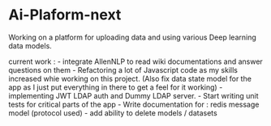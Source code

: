 ﻿# Ai-Plaform-next


Working on a platform for uploading data and using various Deep learning data models.

current work : 
    - integrate AllenNLP to read wiki documentations and answer questions on them
    - Refactoring a lot of Javascript code as my skills increased whie working on this project. (Also fix data state model for the app as I just put everything in there to get a feel for it working)
    - implementing JWT LDAP auth and Dummy LDAP server.
    - Start writing unit tests for critical parts of the app
    - Write documentation for : redis message model (protocol used)
    - add ability to delete models / datasets
    
    



